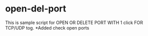# open-del-port
This is sample script for OPEN OR DELETE PORT WITH 1 click FOR TCP/UDP tog.
*Added check open ports
